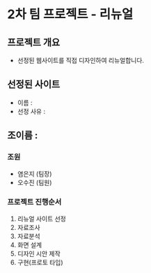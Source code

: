 # 2차 팀 프로젝트 - 리뉴얼

## 프로젝트 개요
- 선정된 웹사이트를 직접 디자인하여 리뉴얼합니다.

## 선정된 사이트
- 이름 :
- 선정 사유 :

## 조이름 : 

### 조원
* 염은지 (팀장)
* 오수진 (팀원)

### 프로젝트 진행순서
1. 리뉴얼 사이트 선정
2. 자료조사
3. 자료분석
4. 화면 설계
5. 디자인 시안 제작
6. 구현(프로토 타입)
